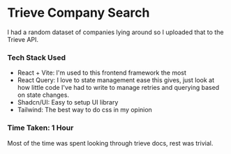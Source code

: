 # Trieve Company Search

I had a random dataset of companies lying around so I uploaded that to the Trieve API.

### Tech Stack Used

- React + Vite: I'm used to this frontend framework the most
- React Query: I love to state management ease this gives, just look at how little code I've had to write to manage retries and querying based on state changes.
- Shadcn/UI: Easy to setup UI library
- Tailwind: The best way to do css in my opinion

### Time Taken: 1 Hour
Most of the time was spent looking through trieve docs, rest was trivial.

